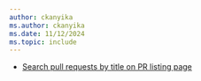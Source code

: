 ```yaml
---
author: ckanyika
ms.author: ckanyika
ms.date: 11/12/2024
ms.topic: include
---
```


- [Search pull requests by title on PR listing page](#search-pull-requests-by-title-on-pr-listing-page)
